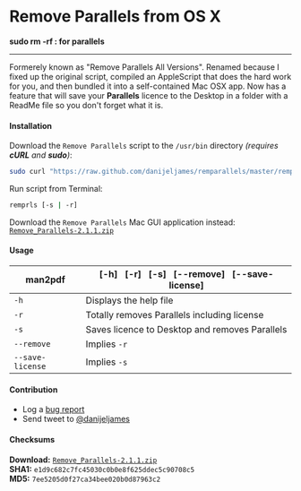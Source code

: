 Remove Parallels from OS X
==========================
  
**sudo rm -rf : for parallels**
  
------

Formerely known as "Remove Parallels All Versions". Renamed because I fixed up the original script, compiled an AppleScript that does the hard work for you, and then bundled it into a self-contained Mac OSX app.  Now has a feature that will save your **Parallels** licence to the Desktop in a folder with a ReadMe file so you don't forget what it is.

#### Installation #
Download the `Remove Parallels` script to the `/usr/bin` directory _(requires **cURL** and **sudo**)_:
``` bash
sudo curl "https://raw.github.com/danijeljames/remparallels/master/remprls.sh" -o "/usr/bin/remprls" && sudo chmod +x /usr/bin/remprls
```
Run script from Terminal:
``` bash
remprls [-s | -r]
```
Download the `Remove Parallels` Mac GUI application instead:  
[`Remove_Parallels-2.1.1.zip`](http://snipurl.com/280pjei) 
#### Usage #
| man2pdf | [-h]&nbsp;&nbsp;&nbsp;[-r]&nbsp;&nbsp;&nbsp;[-s]&nbsp;&nbsp;&nbsp;[--remove]&nbsp;&nbsp;&nbsp;[--save-license] |
|---------|---------------------|
| `-h` | Displays the help file |
| `-r` | Totally removes Parallels including license |
| `-s` | Saves licence to Desktop and removes Parallels |
| `--remove` | Implies `-r` |
| `--save-license` | Implies `-s` |

#### Contribution #
- Log a [bug report](https://github.com/danijeljames/remparallels/issues/new)
- Send tweet to [@danijeljames](https://twitter.com/danijeljames)

#### Checksums #
**Download:** [`Remove_Parallels-2.1.1.zip`](http://snipurl.com/280pjei)  
**SHA1:** `e1d9c682c7fc45030c0b0e8f625ddec5c90708c5`  
**MD5:** `7ee5205d0f27ca34bee020b0d87963c2`




